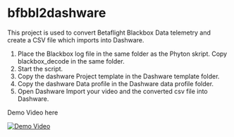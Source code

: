 # bfbbl2dashware
This project is used to convert Betaflight Blackbox Data telemetry and create a CSV file which imports into Dashware.

   1. Place the Blackbox log file in the same folder as the Phyton skript. Copy blackbox_decode in the same folder.
   2. Start the script.
   3. Copy the dashware Project template in the Dashware template folder.
   4. Copy the dashware Data profile in the Dashware data profile folder. 
   5. Open Dashware Import your video and the converted csv file into Dashware.

Demo Video here


[![Demo Video](https://img.youtube.com/vi/cBc7BIsCST4/0.jpg)](https://www.youtube.com/watch?v=cBc7BIsCST4)
